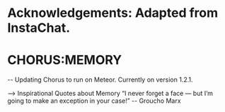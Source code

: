 Acknowledgements: Adapted from InstaChat.
=====================================
CHORUS:MEMORY
=====================================

-- Updating Chorus to run on Meteor. Currently on version 1.2.1. 



--> Inspirational Quotes about Memory
“I never forget a face — but I’m going to make an exception in your case!” -- Groucho Marx

